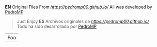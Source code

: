 **EN** Original Files From *https://pedromp00.github.io/*
All was developed by [PedroMP](https://github.com/PedroMP00)
>Just Enjoy
**ES**
Archivos originales de *https://pedromp00.github.io/* 
Todo ha sido desarrollado por [PedroMP](https://github.com/PedroMP00)

<table>
    <tr>
        <td>Foo</td>
    </tr>
</table>
